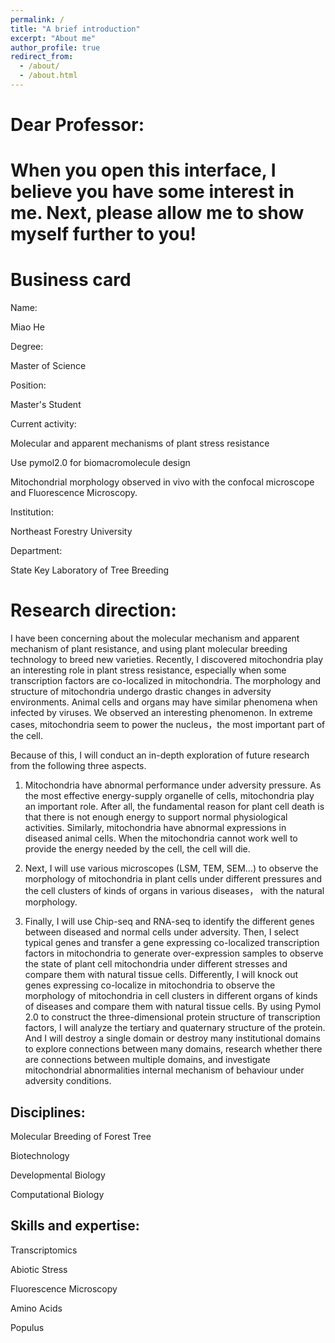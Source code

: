 ```yaml
---
permalink: /
title: "A brief introduction"
excerpt: "About me"
author_profile: true
redirect_from: 
  - /about/
  - /about.html
---
```


Dear Professor:
======

When you open this interface, I believe you have some interest in me. Next, please allow me to show myself further to you! 
======

Business card
======
Name:

Miao He

Degree:

Master of Science

Position:

Master's Student

Current activity:

Molecular and apparent mechanisms of plant stress resistance  

Use pymol2.0 for biomacromolecule design 

Mitochondrial morphology observed in vivo with the confocal microscope and Fluorescence Microscopy.

Institution:

Northeast Forestry University

Department:

State Key Laboratory of Tree Breeding


Research direction:
======
I have been concerning about the molecular mechanism and apparent mechanism of plant resistance, and using plant molecular breeding technology to breed new varieties. Recently, I discovered mitochondria play an interesting role in plant stress resistance, especially when some transcription factors are co-localized in mitochondria. The morphology and structure of mitochondria undergo drastic changes in adversity environments. Animal cells and organs may have similar phenomena when infected by viruses. We observed an interesting phenomenon. In extreme cases, mitochondria seem to power the nucleus，the most important part of the cell.

Because of this, I will conduct an in-depth exploration of future research from the following three aspects.

1. Mitochondria have abnormal performance under adversity pressure. As the most effective energy-supply organelle of cells, mitochondria play an important role. After all, the fundamental reason for plant cell death is that there is not enough energy to support normal physiological activities. Similarly, mitochondria have abnormal expressions in diseased animal cells. When the mitochondria cannot work well to provide the energy needed by the cell, the cell will die.

2. Next, I will use various microscopes (LSM, TEM, SEM...) to observe the morphology of mitochondria in plant cells under different pressures and the cell clusters of kinds of organs in various diseases， with the natural morphology.

3. Finally, I will use Chip-seq and RNA-seq to identify the different genes between diseased and normal cells under adversity. Then, I select typical genes and transfer a gene expressing co-localized transcription factors in mitochondria to generate over-expression samples to observe the state of plant cell mitochondria under different stresses and compare them with natural tissue cells. Differently, I will knock out genes expressing co-localize in mitochondria to observe the morphology of mitochondria in cell clusters in different organs of kinds of diseases and compare them with natural tissue cells. By using Pymol 2.0 to construct the three-dimensional protein structure of transcription factors, I will analyze the tertiary and quaternary structure of the protein. And I will destroy a single domain or destroy many institutional domains to explore connections between many domains, research whether there are connections between multiple domains, and investigate mitochondrial abnormalities internal mechanism of behaviour under adversity conditions.

Disciplines:
------
Molecular Breeding of Forest Tree  

Biotechnology

Developmental Biology

Computational Biology

Skills and expertise:
------
Transcriptomics

Abiotic Stress

Fluorescence Microscopy

Amino Acids

Populus


